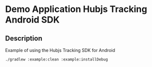 # Demo Application Hubjs Tracking Android SDK

## Description

Example of using the Hubjs Tracking SDK for Android

```
./gradlew :example:clean :example:installDebug
```